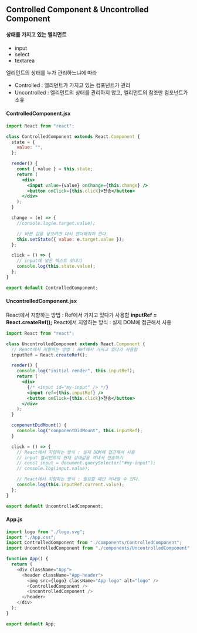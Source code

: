 ## Controlled Component & Uncontrolled Component

#### 상태를 가지고 있는 엘리먼트

- input
- select
- textarea

엘리먼트의 상태를 누가 관리하느냐에 따라

- Controlled : 엘리먼트가 가지고 있는 컴포넌트가 관리
- Uncontrolled : 엘리먼트의 상태를 관리하지 않고, 엘리먼트의 참조만 컴포넌트가 소유

#### ControlledComponent.jsx

```jsx
import React from "react";

class ControlledComponent extends React.Component {
  state = {
    value: "",
  };

  render() {
    const { value } = this.state;
    return (
      <div>
        <input value={value} onChange={this.change} />
        <button onClick={this.click}>전송</button>
      </div>
    );
  }

  change = (e) => {
    //console.log(e.target.value);

    // 바뀐 값을 넣으려면 다시 렌더해줘야 한다.
    this.setState({ value: e.target.value });
  };

  click = () => {
    // input에 넣은 텍스트 보내기
    console.log(this.state.value);
  };
}

export default ControlledComponent;
```

#### UncontrolledComponent.jsx

React에서 지향하는 방법 : Ref에서 가지고 있다가 사용함 **inputRef = React.createRef();**
React에서 지양하는 방식 : 실제 DOM에 접근해서 사용

```jsx
import React from "react";

class UncontrolledComponent extends React.Component {
  // React에서 지향하는 방법 : Ref에서 가지고 있다가 사용함
  inputRef = React.createRef();

  render() {
    console.log("initial render", this.inputRef);
    return (
      <div>
        {/* <input id="my-input" /> */}
        <input ref={this.inputRef} />
        <button onClick={this.click}>전송</button>
      </div>
    );
  }

  conponentDidMount() {
    console.log("conponentDidMount", this.inputRef);
  }

  click = () => {
    // React에서 지양하는 방식 : 실제 DOM에 접근해서 사용
    // input 엘리먼트의 현재 상태값을 꺼내서 전송하기
    // const input = document.querySelector("#my-input");
    // console.log(input.value);

    // React에서 지향하는 방식 : 필요할 때만 꺼내쓸 수 있다.
    console.log(this.inputRef.current.value);
  };
}

export default UncontrolledComponent;
```

#### App.js

```js
import logo from "./logo.svg";
import "./App.css";
import ControlledComponent from "./components/ControlledComponent";
import UncontrolledComponent from "./components/UncontrolledComponent";

function App() {
  return (
    <div className="App">
      <header className="App-header">
        <img src={logo} className="App-logo" alt="logo" />
        <ControlledComponent />
        <UncontrolledComponent />
      </header>
    </div>
  );
}

export default App;
```
